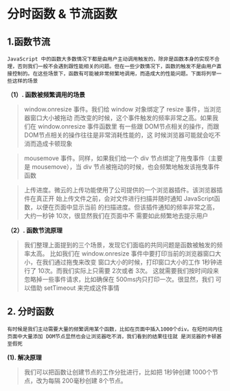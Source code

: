 # 分时函数 & 节流函数

## 1.函数节流

```
JavaScript 中的函数大多数情况下都是由用户主动调用触发的，除非是函数本身的实现不合 理，否则我们一般不会遇到跟性能相关的问题。但在一些少数情况下，函数的触发不是由用户直 接控制的。在这些场景下，函数有可能被非常频繁地调用，而造成大的性能问题。下面将列举一 些这样的场景
```
  **（1）. 函数被频繁调用的场景**


>  window.onresize 事件。我们给 window 对象绑定了 resize 事件，当浏览器窗口大小被拖动 而改变的时候，这个事件触发的频率非常之高。如果我们在 window.onresize 事件函数里 有一些跟 DOM节点相关的操作，而跟 DOM节点相关的操作往往是非常消耗性能的，这 时候浏览器可能就会吃不消而造成卡顿现象

> mousemove 事件。同样，如果我们给一个 div 节点绑定了拖曳事件（主要是 mousemove），当 div 节点被拖动的时候，也会频繁地触发该拖曳事件函数

> 上传进度。微云的上传功能使用了公司提供的一个浏览器插件。该浏览器插件在真正开 始上传文件之前，会对文件进行扫描并随时通知 JavaScript函数，以便在页面中显示当前 的扫描进度。但该插件通知的频率非常之高，大约一秒钟 10次，很显然我们在页面中不 需要如此频繁地去提示用户

**（2）. 函数节流原理**

> 我们整理上面提到的三个场景，发现它们面临的共同问题是函数被触发的频率太高。 比如我们在 window.onresize 事件中要打印当前的浏览器窗口大小，在我们通过拖曳来改变 窗口大小的时候，打印窗口大小的工作 1秒钟进行了 10次。而我们实际上只需要 2次或者 3次。 这就需要我们按时间段来忽略掉一些事件请求，比如确保在 500ms内只打印一次。很显然，我们 可以借助 setTimeout 来完成这件事情

## 2. 分时函数

```
有时候是我们主动需要大量的频繁调用某个函数，比如在页面中插入1000个div。在短时间内往页面中大量添加 DOM节点显然也会让浏览器吃不消，我们看到的结果往往就 是浏览器的卡顿甚至假死
```
**(1). 解决原理**
>   我们可以把函数让创建节点的工作分批进行，比如把 1秒钟创建 1000个节点，改为每隔 200毫秒创建 8个节点。
